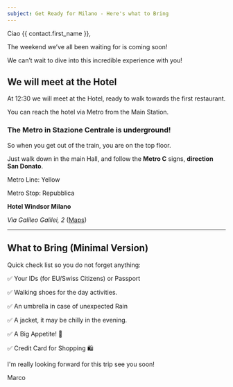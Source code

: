 ```yaml
---
subject: Get Ready for Milano - Here's what to Bring
---
```


Ciao {{ contact.first_name }},

The weekend we’ve all been waiting for is coming soon! 

We can’t wait to dive into this incredible experience with you!

## We will **meet at the Hotel** 

At 12:30 we will meet at the Hotel, ready to walk towards the first restaurant. 

You can reach the hotel via Metro from the Main Station.

### The Metro in Stazione Centrale is underground!

So when you get out of the train, you are on the top floor.

Just walk down in the main Hall, and follow the **Metro C** signs, **direction San Donato**.

Metro Line: Yellow

Metro Stop: Repubblica

**Hotel Windsor Milano**

*Via Galileo Galilei, 2* ([Maps](https://maps.app.goo.gl/jHuiKxqagAaiZRvb6))

---

## What to Bring (Minimal Version)

Quick check list so you do not forget anything:

✅ Your IDs (for EU/Swiss Citizens) or Passport

✅ Walking shoes for the day activities.

✅ An umbrella in case of unexpected Rain

✅ A jacket, it may be chilly in the evening.

✅ A Big Appetite! 🍝

✅ Credit Card for Shopping 🛍️

I'm really looking forward for this trip see you soon! 

Marco